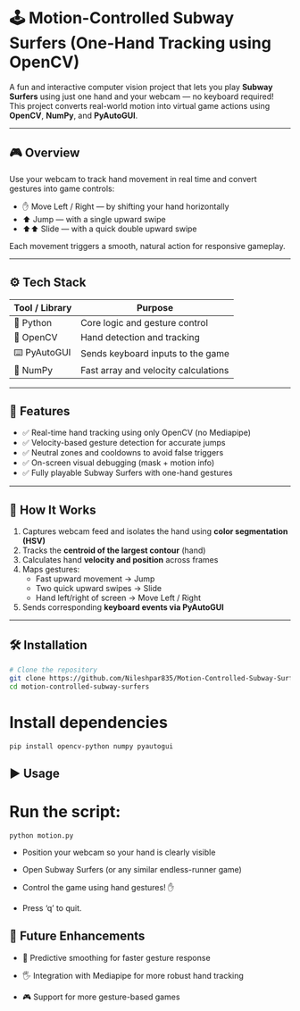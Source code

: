 # 🕹️ Motion-Controlled Subway Surfers (One-Hand Tracking using OpenCV)

A fun and interactive computer vision project that lets you play **Subway Surfers** using just one hand and your webcam — no keyboard required!  
This project converts real-world motion into virtual game actions using **OpenCV**, **NumPy**, and **PyAutoGUI**.

---

## 🎮 Overview

Use your webcam to track hand movement in real time and convert gestures into game controls:

- ✋ Move Left / Right — by shifting your hand horizontally  
- ⬆️ Jump — with a single upward swipe  
- ⬆️⬆️ Slide — with a quick double upward swipe  

Each movement triggers a smooth, natural action for responsive gameplay.

---

## ⚙️ Tech Stack

| Tool / Library | Purpose |
|-----------------|----------|
| 🐍 Python | Core logic and gesture control |
| 🎥 OpenCV | Hand detection and tracking |
| ⌨️ PyAutoGUI | Sends keyboard inputs to the game |
| 🔢 NumPy | Fast array and velocity calculations |

---

## 🚀 Features

- ✅ Real-time hand tracking using only OpenCV (no Mediapipe)
- ✅ Velocity-based gesture detection for accurate jumps
- ✅ Neutral zones and cooldowns to avoid false triggers
- ✅ On-screen visual debugging (mask + motion info)
- ✅ Fully playable Subway Surfers with one-hand gestures

---

## 🧩 How It Works

1. Captures webcam feed and isolates the hand using **color segmentation (HSV)**  
2. Tracks the **centroid of the largest contour** (hand)  
3. Calculates hand **velocity and position** across frames  
4. Maps gestures:
   - Fast upward movement → Jump  
   - Two quick upward swipes → Slide  
   - Hand left/right of screen → Move Left / Right  
5. Sends corresponding **keyboard events via PyAutoGUI**

---

## 🛠️ Installation

```bash
# Clone the repository
git clone https://github.com/Nileshpar835/Motion-Controlled-Subway-Surfers-with-One-Hand-Tracking.git
cd motion-controlled-subway-surfers
```

# Install dependencies
```
pip install opencv-python numpy pyautogui
```
## ▶️ Usage
 # Run the script:
```
python motion.py
```

- Position your webcam so your hand is clearly visible

- Open Subway Surfers (or any similar endless-runner game)

- Control the game using hand gestures! ✋

- Press ‘q’ to quit.

## 🧠 Future Enhancements

 - 🔮 Predictive smoothing for faster gesture response

 - 🖐️ Integration with Mediapipe for more robust hand tracking

 - 🎮 Support for more gesture-based games
